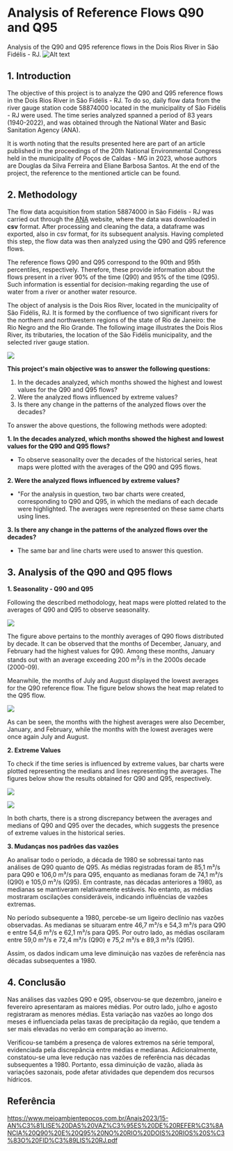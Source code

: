 # Analysis of Reference Flows Q90 and Q95
Analysis of the Q90 and Q95 reference flows in the Dois Rios River in São Fidélis - RJ.
![Alt text](https://github.com/douglassferreira/Analise-de-Vaz-es-Q90-e-Q95/blob/main/img/Rio-Dois-Rios-em-Sao-Fidelis-1.jpg)

## 1. Introduction
The objective of this project is to analyze the Q90 and Q95 reference flows in the Dois Rios River in São Fidélis - RJ. To do so, daily flow data from the river gauge station code 58874000 located in the municipality of São Fidélis - RJ were used. The time series analyzed spanned a period of 83 years (1940-2022), and was obtained through the National Water and Basic Sanitation Agency (ANA).

It is worth noting that the results presented here are part of an article published in the proceedings of the 20th National Environmental Congress held in the municipality of Poços de Caldas - MG in 2023, whose authors are Douglas da Silva Ferreira and Eliane Barbosa Santos. At the end of the project, the reference to the mentioned article can be found.

## 2. Methodology
The flow data acquisition from station 58874000 in São Fidélis - RJ was carried out through the [ANA](https://www.snirh.gov.br/hidroweb-mobile/mapa) website, where the data was downloaded in **csv** format.  After processing and cleaning the data, a dataframe was exported, also in csv format, for its subsequent analysis. Having completed this step, the flow data was then analyzed using the Q90 and Q95 reference flows.

The reference flows Q90 and Q95 correspond to the 90th and 95th percentiles, respectively. Therefore, these provide information about the flows present in a river 90% of the time (Q90) and 95% of the time (Q95). Such information is essential for decision-making regarding the use of water from a river or another water resource. 

The object of analysis is the Dois Rios River, located in the municipality of São Fidélis, RJ. It is formed by the confluence of two significant rivers for the northern and northwestern regions of the state of Rio de Janeiro: the Rio Negro and the Rio Grande. The following image illustrates the Dois Rios River, its tributaries, the location of the São Fidélis municipality, and the selected river gauge station.

![](https://github.com/douglassferreira/Analise-de-Vaz-es-Q90-e-Q95/blob/main/img/Bacia%20Dois%20Rios.png)

**This project's main objective was to answer the following questions:**
1. In the decades analyzed, which months showed the highest and lowest values for the Q90 and Q95 flows?
1. Were the analyzed flows influenced by extreme values?
1. Is there any change in the patterns of the analyzed flows over the decades?

To answer the above questions, the following methods were adopted:

**1. In the decades analyzed, which months showed the highest and lowest values for the Q90 and Q95 flows?**
- To observe seasonality over the decades of the historical series, heat maps were plotted with the averages of the Q90 and Q95 flows.
  
**2. Were the analyzed flows influenced by extreme values?**
  - "For the analysis in question, two bar charts were created, corresponding to Q90 and Q95, in which the medians of each decade were highlighted. The averages were represented on these same charts using lines.

**3. Is there any change in the patterns of the analyzed flows over the decades?**
  - The same bar and line charts were used to answer this question.

## 3. Analysis of the Q90 and Q95 flows
**1. Seasonality - Q90 and Q95** 

Following the described methodology, heat maps were plotted related to the averages of Q90 and Q95 to observe seasonality.

![](https://github.com/douglassferreira/Analise-de-Vaz-es-Q90-e-Q95/blob/main/img/Heatmap_90.png)

The figure above pertains to the monthly averages of Q90 flows distributed by decade. It can be observed that the months of December, January, and February had the highest values for Q90. Among these months, January stands out with an average exceeding 200 m<sup>3</sup>/s  in the 2000s decade (2000-09).

Meanwhile, the months of July and August displayed the lowest averages for the Q90 reference flow. The figure below shows the heat map related to the Q95 flow.

![](https://github.com/douglassferreira/Analise-de-Vaz-es-Q90-e-Q95/blob/main/img/Heatmap_Q95.png)

As can be seen, the months with the highest averages were also December, January, and February, while the months with the lowest averages were once again July and August.


**2. Extreme Values**

To check if the time series is influenced by extreme values, bar charts were plotted representing the medians and lines representing the averages. The figures below show the results obtained for Q90 and Q95, respectively.

![](https://github.com/douglassferreira/Analise-de-Vaz-es-Q90-e-Q95/blob/main/img/Mensal_Q90.png)

![](https://github.com/douglassferreira/Analise-de-Vaz-es-Q90-e-Q95/blob/main/img/Mensa_Q95.png)

In both charts, there is a strong discrepancy between the averages and medians of Q90 and Q95 over the decades, which suggests the presence of extreme values in the historical series. 

**3. Mudanças nos padrões das vazões**

Ao analisar todo o período, a década de 1980 se sobressai tanto nas análises de Q90 quanto de Q95. As médias registradas foram de 85,1 m³/s para Q90 e 106,0 m³/s para Q95, enquanto as medianas foram de 74,1 m³/s (Q90) e 105,0 m³/s (Q95). Em contraste, nas décadas anteriores a 1980, as medianas se mantiveram relativamente estáveis. No entanto, as médias mostraram oscilações consideráveis, indicando influências de vazões extremas.

No período subsequente a 1980, percebe-se um ligeiro declínio nas vazões observadas. As medianas se situaram entre 46,7 m³/s e 54,3 m³/s para Q90 e entre 54,6 m³/s e 62,1 m³/s para Q95. Por outro lado, as médias oscilaram entre 59,0 m³/s e 72,4 m³/s (Q90) e 75,2 m³/s e 89,3 m³/s (Q95).

Assim, os dados indicam uma leve diminuição nas vazões de referência nas décadas subsequentes a 1980.

## 4. Conclusão

Nas análises das vazões Q90 e Q95, observou-se que dezembro, janeiro e fevereiro apresentaram as maiores médias. Por outro lado, julho e agosto registraram as menores médias. Esta variação nas vazões ao longo dos meses é influenciada pelas taxas de precipitação da região, que tendem a ser mais elevadas no verão em comparação ao inverno.

Verificou-se também a presença de valores extremos na série temporal, evidenciada pela discrepância entre médias e medianas. Adicionalmente, constatou-se uma leve redução nas vazões de referência nas décadas subsequentes a 1980. Portanto, essa diminuição de vazão, aliada às variações sazonais, pode afetar atividades que dependem dos recursos hídricos.

## Referência

https://www.meioambientepocos.com.br/Anais2023/15-AN%C3%81LISE%20DAS%20VAZ%C3%95ES%20DE%20REFER%C3%8ANCIA%20Q90%20E%20Q95%20NO%20RIO%20DOIS%20RIOS%20S%C3%83O%20FID%C3%89LIS%20RJ.pdf
